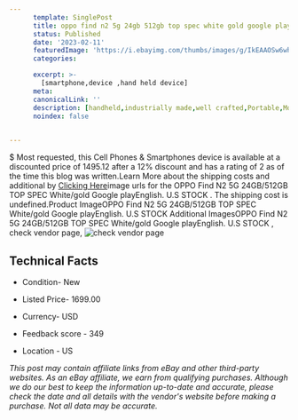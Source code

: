 ```yaml
---
      template: SinglePost
      title: oppo find n2 5g 24gb 512gb top spec white gold google playenglish u s stock 
      status: Published
      date: '2023-02-11'
      featuredImage: 'https://i.ebayimg.com/thumbs/images/g/IkEAAOSw6whj4WcP/s-l225.jpg'
      categories: 

      excerpt: >-
        [smartphone,device ,hand held device]
      meta:
      canonicalLink: ''
      description: [handheld,industrially made,well crafted,Portable,Mobile,Compact,Convenient,Lightweight,Maneuverable,Man-portable,Miniature,Carriable,Hand-held,Light,Holdable,Transportable,Mobile device,Pocket-sized,On-the-go,Wireless,Cordless,Compact size,Convenient size, smartphone,device ,hand held device]
      noindex: false

        
---
```

$
    Most requested, this Cell Phones & Smartphones device is available at a discounted price of 1495.12 after a 12% discount and has a rating of 2 as of the time this blog was written.Learn More about the shipping costs and additional by [Clicking Here](https://www.ebay.com/itm/165918314174?hash=item26a1808ebe%3Ag%3AIkEAAOSw6whj4WcP&amdata=enc%3AAQAHAAAA4HxOMS%2BRXZdzO%2F0YzROMFUn5yWUjwvPazXhATap7AOEiG8LMQ%2BpCgKRZjWx5SSuU1jzG8g3yjR0y74da9OKhwfuBoW5yEAx73Fh88WGXFziEBFaSisnH1aPEGJk%2Fr5VDAsNXULmOC0cjbwVGffU%2B0e%2Blf4z7Cq0mfXj3QOmCAEu%2F3bz0iCtPD%2BBtS8mMr7BcQZWdRL25qlnolSC%2FuAXLJwmPXbfijzYipkfSPGJT9MSXkv7YhsC%2F3wDI0%2BdZzTZp7KhLWTDjI3SLxpZVLZnXKHFcHltNQFSTgrNB4TeU4uGj&mkevt=1&mkcid=1&mkrid=711-53200-19255-0&campid=%253CePNCampaignId%253E&customid=%253CreferenceId%253E&toolid=10049)image urls for the OPPO Find N2 5G 24GB/512GB TOP SPEC White/gold Google playEnglish. U.S STOCK . The shipping cost is undefined.Product ImageOPPO Find N2 5G 24GB/512GB TOP SPEC White/gold Google playEnglish. U.S STOCK Additional ImagesOPPO Find N2 5G 24GB/512GB TOP SPEC White/gold Google playEnglish. U.S STOCK , check vendor page, ![check vendor page](https://origin-galleryplus.ebayimg.com/ws/web/165918314174_2_0_1/225x225.jpg,https://origin-galleryplus.ebayimg.com/ws/web/165918314174_3_0_1/225x225.jpg,https://origin-galleryplus.ebayimg.com/ws/web/165918314174_4_0_1/225x225.jpg,https://origin-galleryplus.ebayimg.com/ws/web/165918314174_5_0_1/225x225.jpg,https://origin-galleryplus.ebayimg.com/ws/web/165918314174_6_0_1/225x225.jpg,https://origin-galleryplus.ebayimg.com/ws/web/165918314174_7_0_1/225x225.jpg,https://origin-galleryplus.ebayimg.com/ws/web/165918314174_8_0_1/225x225.jpg,https://origin-galleryplus.ebayimg.com/ws/web/165918314174_9_0_1/225x225.jpg,https://origin-galleryplus.ebayimg.com/ws/web/165918314174_10_0_1/225x225.jpg,https://origin-galleryplus.ebayimg.com/ws/web/165918314174_11_0_1/225x225.jpg,https://origin-galleryplus.ebayimg.com/ws/web/165918314174_12_0_1/225x225.jpg,https://origin-galleryplus.ebayimg.com/ws/web/165918314174_13_0_1/225x225.jpg,https://origin-galleryplus.ebayimg.com/ws/web/165918314174_14_0_1/225x225.jpg,https://origin-galleryplus.ebayimg.com/ws/web/165918314174_15_0_1/225x225.jpg,https://origin-galleryplus.ebayimg.com/ws/web/165918314174_16_0_1/225x225.jpg,https://origin-galleryplus.ebayimg.com/ws/web/165918314174_17_0_1/225x225.jpg,https://origin-galleryplus.ebayimg.com/ws/web/165918314174_18_0_1/225x225.jpg)
    
    

 ## Technical Facts 



     
      

 - Condition- New 


      

 - Listed Price- 1699.00 


      

 - Currency- USD 


      

 - Feedback score - 349 


      

 - Location - US 


      
      

 *_This post may contain affiliate links from eBay and other third-party websites. As an eBay affiliate, we earn from qualifying purchases. Although we do our best to keep the information up-to-date and accurate, please check the date and all details with the vendor's website before making a purchase. Not all data may be accurate._*



    
    
    
    
    